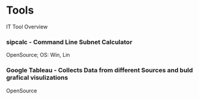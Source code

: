 # Tools
IT Tool Overview


### sipcalc - Command Line Subnet Calculator
OpenSource; OS: Win, Lin


### Google Tableau - Collects Data from different Sources and buld grafical visulizations
OpenSource

